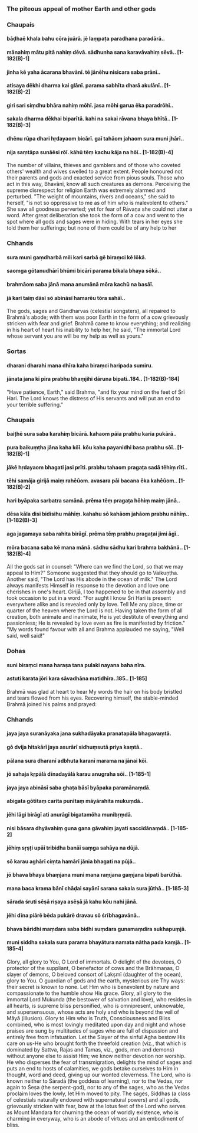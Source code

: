 ### The piteous appeal of mother Earth and other gods

### Chaupais

#### bāḍhaē khala bahu cōra juārā. jē laṃpaṭa paradhana paradārā..
#### mānahiṃ mātu pitā nahiṃ dēvā. sādhunha sana karavāvahiṃ sēvā.. [1-182(B)-1]
#### jinha kē yaha ācarana bhavānī. tē jānēhu nisicara saba prānī..
#### atisaya dēkhi dharma kai glānī. parama sabhīta dharā akulānī.. [1-182(B)-2]
#### giri sari siṃdhu bhāra nahiṃ mōhī. jasa mōhi garua ēka paradrōhī..
#### sakala dharma dēkhai biparītā. kahi na sakai rāvana bhaya bhītā.. [1-182(B)-3]
#### dhēnu rūpa dhari hṛdayaom bicārī. gaī tahāom jahaom sura muni jhārī..
#### nija saṃtāpa sunāēsi rōī. kāhū tēṃ kachu kāja na hōī.. [1-182(B)-4]

The number of villains, thieves and gamblers and of those who coveted others' wealth and wives swelled to a great extent. People honoured not their parents and gods and exacted service from pious souls. Those who act in this way, Bhavānī, know all such creatures as demons. Perceiving the supreme disrespect for religion Earth was extremely alarmed and perturbed. "The weight of mountains, rivers and oceans," she said to herself, "is not so oppressive to me as of him who is malevolent to others." She saw all goodness perverted; yet for fear of Rāvaṇa she could not utter a word. After great deliberation she took the form of a cow and went to the spot where all gods and sages were in hiding. With tears in her eyes she told them her sufferings; but none of them could be of any help to her

### Chhands

#### sura muni gaṃdharbā mili kari sarbā gē biraṃci kē lōkā.
#### saomga gōtanudhārī bhūmi bicārī parama bikala bhaya sōkā..
#### brahmāom saba jānā mana anumānā mōra kachū na basāī.
#### jā kari taiṃ dāsī sō abināsī hamarēu tōra sahāī..

The gods, sages and Gandharvas (celestial songsters), all repaired to Brahmā's abode; with them was poor Earth in the form of a cow grievously stricken with fear and grief. Brahmā came to know everything; and realizing in his heart of heart his inability to help her, he said, "The immortal Lord whose servant you are will be my help as well as yours."

### Sortas

#### dharani dharahi mana dhīra kaha biraṃci haripada sumiru.
#### jānata jana kī pīra prabhu bhaṃjihi dāruna bipati..184.. [1-182(B)-184]

"Have patience, Earth," said Brahma, "and fix your mind on the feet of Śrī Hari. The Lord knows the distress of His servants and will put an end to your terrible suffering."

### Chaupais

#### baiṭhē sura saba karahiṃ bicārā. kahaom pāia prabhu karia pukārā..
#### pura baikuṃṭha jāna kaha kōī. kōu kaha payanidhi basa prabhu sōī.. [1-182(B)-1]
#### jākē hṛdayaom bhagati jasi prīti. prabhu tahaom pragaṭa sadā tēhiṃ rītī..
#### tēhi samāja girijā maiṃ rahēūom. avasara pāi bacana ēka kahēūom.. [1-182(B)-2]
#### hari byāpaka sarbatra samānā. prēma tēṃ pragaṭa hōhiṃ maiṃ jānā..
#### dēsa kāla disi bidisihu māhīṃ. kahahu sō kahāom jahāom prabhu nāhīṃ.. [1-182(B)-3]
#### aga jagamaya saba rahita birāgī. prēma tēṃ prabhu pragaṭai jimi āgī..
#### mōra bacana saba kē mana mānā. sādhu sādhu kari brahma bakhānā.. [1-182(B)-4]

All the gods sat in counsel: "Where can we find the Lord, so that we may appeal to Him?" Someone suggested that they should go to Vaikuṇṭha. Another said, "The Lord has His abode in the ocean of milk." The Lord always manifests Himself in response to the devotion and love one cherishes in one's heart. Girijā, I too happened to be in that assembly and took occasion to put in a word: "For aught I know Śrī Hari is present everywhere alike and is revealed only by love. Tell Me any place, time or quarter of the heaven where the Lord is not. Having taken the form of all creation, both animate and inanimate, He is yet destitute of everything and passionless; He is revealed by love even as fire is manifested by friction." "My words found favour with all and Brahma applauded me saying, "Well said, well said!"

### Dohas

#### suni biraṃci mana haraṣa tana pulaki nayana baha nīra.
#### astuti karata jōri kara sāvadhāna matidhīra..185.. [1-185]

Brahmā was glad at heart to hear My words the hair on his body bristled and tears flowed from his eyes. Recovering himself, the stable-minded Brahmā joined his palms and prayed:

### Chhands

#### jaya jaya suranāyaka jana sukhadāyaka pranatapāla bhagavaṃtā.
#### gō dvija hitakārī jaya asurārī sidhuṃsutā priya kaṃtā..
#### pālana sura dharanī adbhuta karanī marama na jānai kōī.
#### jō sahaja kṛpālā dīnadayālā karau anugraha sōī.. [1-185-1]
#### jaya jaya abināsī saba ghaṭa bāsī byāpaka paramānaṃdā.
#### abigata gōtītaṃ carita punītaṃ māyārahita mukuṃdā..
#### jēhi lāgi birāgī ati anurāgī bigatamōha munibṛṃdā.
#### nisi bāsara dhyāvahiṃ guna gana gāvahiṃ jayati saccidānaṃdā.. [1-185-2]
#### jēhiṃ sṛṣṭi upāī tribidha banāī saṃga sahāya na dūjā.
#### sō karau aghārī ciṃta hamārī jānia bhagati na pūjā..
#### jō bhava bhaya bhaṃjana muni mana raṃjana gaṃjana bipati barūthā.
#### mana baca krama bānī chāḍai sayānī sarana sakala sura jūthā.. [1-185-3]
#### sārada śruti sēṣā riṣaya asēṣā jā kahu kōu nahi jānā.
#### jēhi dīna piārē bēda pukārē dravau sō śrībhagavānā..
#### bhava bāridhi maṃdara saba bidhi suṃdara gunamaṃdira sukhapuṃjā.
#### muni siddha sakala sura parama bhayātura namata nātha pada kaṃjā.. [1-185-4]

Glory, all glory to You, O Lord of immortals. O delight of the devotees, O protector of the suppliant, O benefactor of cows and the Brāhmaṇas, O slayer of demons, O beloved consort of Lakṣmī (daughter of the ocean), glory to You. O guardian of gods and the earth, mysterious are Thy ways: their secret is known to none. Let Him who is benevolent by nature and compassionate to the humble show His grace. Glory, all glory to the immortal Lord Mukunda (the bestower of salvation and love), who resides in all hearts, is supreme bliss personified, who is omnipresent, unknowable, and supersensuous, whose acts are holy and who is beyond the veil of Māyā (illusion). Glory to Him who is Truth, Consciousness and Bliss combined, who is most lovingly meditated upon day and night and whose praises are sung by multitudes of sages who are full of dispassion and entirely free from infatuation. Let the Slayer of the sinful Agha bestow His care on us-He who brought forth the threefold creation (viz., that which is dominated by Sattva, Rajas and Tamas, viz., gods, men and demons) without anyone else to assist Him; we know neither devotion nor worship. He who disperses the fear of transmigration, delights the mind of sages and puts an end to hosts of calamities, we gods betake ourselves to Him in thought, word and deed, giving up our wonted cleverness. The Lord, who is known neither to Śāradā (the goddess of learning), nor to the Vedas, nor again to Śeṣa (the serpent-god), nor to any of the sages, who as the Vedas proclaim loves the lowly, let Him moved to pity. The sages, Siddhas (a class of celestials naturally endowed with supernatural powers) and all gods, grievously stricken with fear, bow at the lotus feet of the Lord who serves as Mount Mandara for churning the ocean of worldly existence, who is charming in everyway, who is an abode of virtues and an embodiment of bliss.